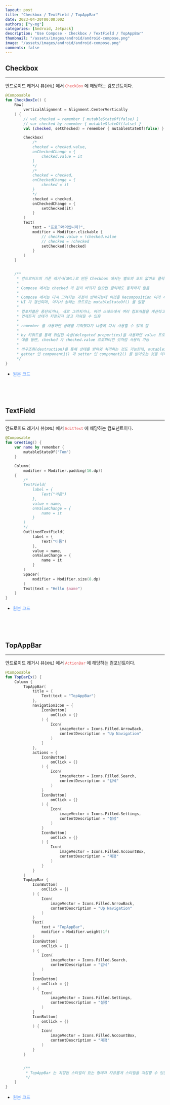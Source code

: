 ```yaml
---
layout: post
title: "Checkbox / TextField / TopAppBar"
date: 2023-04-20T00:00:00Z
authors: ["y-mg"]
categories: [Android, Jetpack]
description: "Use Compose - Checkbox / TextField / TopAppBar"
thumbnail: "/assets/images/android/android-compose.png"
image: "/assets/images/android/android-compose.png"
comments: false
---
```


## Checkbox
***
안드로이드 레거시 뷰(`XML`) 에서 <code style="color: #eb5657;">CheckBox</code> 에 해당하는 컴포넌트이다.
<br/>

```kotlin
@Composable
fun CheckBoxEx() {
    Row(
        verticalAlignment = Alignment.CenterVertically
    ) {
        // val checked = remember { mutableStateOf(false) }
        // var checked by remember { mutableStateOf(false) }
        val (checked, setChecked) = remember { mutableStateOf(false) }

        Checkbox(
            /*
            checked = checked.value,
            onCheckedChange = {
                checked.value = it
            }
            */
            /*
            checked = checked,
            onCheckedChange = {
                checked = it
            }
            */
            checked = checked,
            onCheckedChange = {
                setChecked(it)
            }
        )
        Text(
            text = "프로그래머입니까?",
            modifier = Modifier.clickable {
                // checked.value = !checked.value
                // checked = !checked
                setChecked(!checked)
            }
        )
    }


    /**
     * 안드로이드의 기존 레거시(XML)로 만든 Checkbox 에서는 별도의 코드 없이도 클릭하면 체크가 됨
     *
     * Compose 에서는 checked 의 값이 바뀌지 않으면 클릭해도 동작하지 않음
     *
     * Compose 에서는 다시 그려지는 과정이 반복되는데 이것을 Recomposition 이라 하며, 상태가 바뀌어야 Recomposition 일어나고
     * UI 가 갱신되며, 여기서 상태는 코드로는 mutableStateOf() 를 말함
     *
     * 컴포저블은 중단되거나, 새로 그려지거나, 여러 스레드에서 여러 컴포저블을 계산하고 합쳐서 하나의 UI 를 만든다던지 등
     * 언제든지 상태가 저장되지 않고 지워질 수 있음
     *
     * remember 를 사용하면 상태를 기억했다가 나중에 다시 사용할 수 있게 함
     *
     * by 키워드를 통해 위임된 속성(delegated properties)을 사용하면 value 프로퍼티 자체인 것처럼 사용할 수 있는데
     * 예를 들면, checked 가 checked.value 프로퍼티인 것처럼 사용이 가능
     *
     * 비구조화(destruction)를 통해 상태를 받아와 처리하는 것도 가능한데, mutableStateOf() 의 반환형인 MutableState 의
     * getter 인 component1() 과 setter 인 component2() 를 받아오는 것을 의미함
     */
}
```
- <span onClick="window.open('https://github.com/y-mg/compose-study/blob/main/13.%20CheckBox/app/src/main/java/com/ymg/compose/checkbox/MainActivity.kt');" style="cursor:pointer; color: #5495ff;">원본 코드</span>
<br/>
<br/>
<br/>



## TextField
***
안드로이드 레거시 뷰(`XML`) 에서 <code style="color: #eb5657;">EditText</code> 에 해당하는 컴포넌트이다.
<br/>

```kotlin
@Composable
fun Greeting() {
    var name by remember {
        mutableStateOf("Tom")
    }

    Column(
        modifier = Modifier.padding(16.dp))
    {
        /*
        TextField(
            label = {
                Text("이름")
            },
            value = name,
            onValueChange = {
                name = it
            }
        )
        */
        OutlinedTextField(
            label = {
                Text("이름")
            },
            value = name,
            onValueChange = {
                name = it
            }
        )
        Spacer(
            modifier = Modifier.size(8.dp)
        )
        Text(text = "Hello $name")
    }
}
```
- <span onClick="window.open('https://github.com/y-mg/compose-study/blob/main/14.%20TextField/app/src/main/java/com/ymg/compose/textfield/MainActivity.kt');" style="cursor:pointer; color: #5495ff;">원본 코드</span>
<br/>
<br/>
<br/>



## TopAppBar
***
안드로이드 레거시 뷰(`XML`) 에서 <code style="color: #eb5657;">ActionBar</code> 에 해당하는 컴포넌트이다.
<br/>

```kotlin
@Composable
fun TopBarEx() {
    Column {
        TopAppBar(
            title = {
                Text(text = "TopAppBar")
            },
            navigationIcon = {
                IconButton(
                    onClick = {}
                ) {
                    Icon(
                        imageVector = Icons.Filled.ArrowBack,
                        contentDescription = "Up Navigation"
                    )
                }
            },
            actions = {
                IconButton(
                    onClick = {}
                ) {
                    Icon(
                        imageVector = Icons.Filled.Search,
                        contentDescription = "검색"
                    )
                }
                IconButton(
                    onClick = {}
                ) {
                    Icon(
                        imageVector = Icons.Filled.Settings,
                        contentDescription = "설정"
                    )
                }
                IconButton(
                    onClick = {}
                ) {
                    Icon(
                        imageVector = Icons.Filled.AccountBox,
                        contentDescription = "계정"
                    )
                }
            }
        )
        TopAppBar {
            IconButton(
                onClick = {}
            ) {
                Icon(
                    imageVector = Icons.Filled.ArrowBack,
                    contentDescription = "Up Navigation"
                )
            }
            Text(
                text = "TopAppBar",
                modifier = Modifier.weight(1f)
            )
            IconButton(
                onClick = {}
            ) {
                Icon(
                    imageVector = Icons.Filled.Search,
                    contentDescription = "검색"
                )
            }
            IconButton(
                onClick = {}
            ) {
                Icon(
                    imageVector = Icons.Filled.Settings,
                    contentDescription = "설정"
                )
            }
            IconButton(
                onClick = {}
            ) {
                Icon(
                    imageVector = Icons.Filled.AccountBox,
                    contentDescription = "계정"
                )
            }
        }


        /**
         * TopAppBar 는 지정된 스타일이 있는 형태과 자유롭게 스타일을 지정할 수 있는 형태 2가지가 존재
         */
    }
}
```
- <span onClick="window.open('https://github.com/y-mg/compose-study/blob/main/15.%20TopAppBar/app/src/main/java/com/ymg/compose/topappbar/MainActivity.kt');" style="cursor:pointer; color: #5495ff;">원본 코드</span>